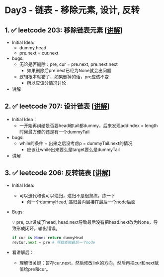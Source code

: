 # Day3 - 链表 - 移除元素, 设计, 反转

## 1. ✅ leetcode 203: 移除链表元素 [[讲解](https://programmercarl.com/0203.%E7%A7%BB%E9%99%A4%E9%93%BE%E8%A1%A8%E5%85%83%E7%B4%A0.html)]

- Initial Idea:
    - dummy head
    - pre.next = cur.next
- bugs:
    - 无论是否删除：pre, cur = pre.next, pre.next.next
        - 如果删除后pre.next已经为None就会出问题
    - 逻辑根本就错了，如果删掉的话，pre应该不变
        - 所以应该分情况讨论
- 讲解

## 2. ✅ leetcode 707: 设计链表 [[讲解](https://programmercarl.com/0707.%E8%AE%BE%E8%AE%A1%E9%93%BE%E8%A1%A8.html)]

- Initial Idea：
    - 一开始再纠结是否要head和tail都dummy，后来发现addIndex = length时候最方便的还是有一个dummyTail
- bugs:
    - while的条件 + 出来之后没考虑p = dummyTail.next的情况
        - 应该让while出来要么是target要么是dummyTail
- 讲解

## 3. ✅ leetcode 206: 反转链表 [[讲解](https://programmercarl.com/0206.%E7%BF%BB%E8%BD%AC%E9%93%BE%E8%A1%A8.html#%E5%8F%8C%E6%8C%87%E9%92%88%E6%B3%95)]

- Initial Idea:
    - 可以迭代和也可以递归，递归不是很熟练，练一下
        - 创一个dummyHead, 递归最内层接在最后一个node后面
- Bugs:
    
    <aside>
    💡 pre, cur设成了head, head.next导致最后没有把head.next改为None，导致形成闭环，输出错误。
    
    </aside>
    
    ```python
    if cur is None: return dummyHead
    revCur.next = pre # 导致丢掉最后一个node
    ```
    
- 看讲解后：
    - 理解很关键：暂存cur.next，然后修改link的方向，然后再把cur和next赋值给pre和cur。
